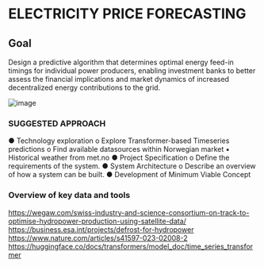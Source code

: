 # ELECTRICITY PRICE FORECASTING

## Goal 
Design a predictive algorithm that determines optimal energy feed-in timings for individual power producers, enabling investment banks to better assess the financial implications and market dynamics of increased decentralized energy contributions to the grid.

![image](https://github.com/Eik-Lab/NBIM-hackathon/assets/37374275/ee244b7c-14de-4bc9-8624-02c6e899d4d9)


### SUGGESTED APPROACH 
●	Technology exploration
  o	Explore Transformer-based Timeseries predictions
  o	Find available datasources within Norwegian market
    ▪	Historical weather from met.no 
●	Project Specification 
  o	Define the requirements of the system.
●	System Architecture 
  o	Describe an overview of how a system can be built. 
●	Development of Minimum Viable Concept

### Overview of key data and tools 
https://wegaw.com/swiss-industry-and-science-consortium-on-track-to-optimise-hydropower-production-using-satellite-data/
https://business.esa.int/projects/defrost-for-hydropower
https://www.nature.com/articles/s41597-023-02008-2
https://huggingface.co/docs/transformers/model_doc/time_series_transformer
